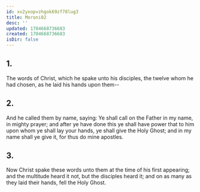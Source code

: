 ```yaml
---
id: xv2yxopvzhgok69zf78lug3
title: Moroni02
desc: ''
updated: 1704668736683
created: 1704668736683
isDir: false
---
```

## 1.
The words of Christ, which he spake unto his disciples, the twelve whom he had chosen, as he laid his hands upon them--
## 2.
And he called them by name, saying: Ye shall call on the Father in my name, in mighty prayer; and after ye have done this ye shall have power that to him upon whom ye shall lay your hands, ye shall give the Holy Ghost; and in my name shall ye give it, for thus do mine apostles.
## 3.
Now Christ spake these words unto them at the time of his first appearing; and the multitude heard it not, but the disciples heard it; and on as many as they laid their hands, fell the Holy Ghost.
